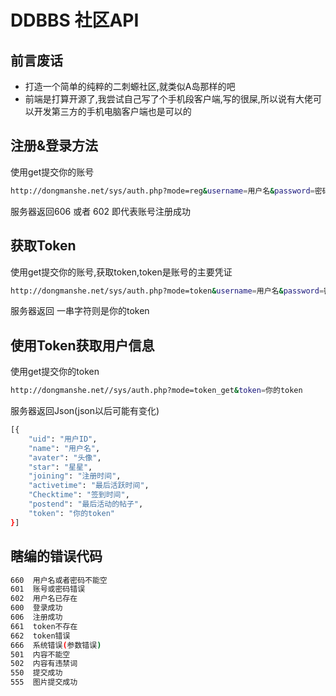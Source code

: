 # DDBBS 社区API

## 前言废话
+ 打造一个简单的纯粹的二刺螈社区,就类似A岛那样的吧
+ 前端是打算开源了,我尝试自己写了个手机段客户端,写的很屎,所以说有大佬可以开发第三方的手机电脑客户端也是可以的


## 注册&登录方法
使用get提交你的账号
```bash
http://dongmanshe.net/sys/auth.php?mode=reg&username=用户名&password=密码
```
服务器返回606 或者 602 即代表账号注册成功


## 获取Token
使用get提交你的账号,获取token,token是账号的主要凭证
```bash
http://dongmanshe.net/sys/auth.php?mode=token&username=用户名&password=密码
```
服务器返回 一串字符则是你的token


## 使用Token获取用户信息
使用get提交你的token
```bash
http://dongmanshe.net//sys/auth.php?mode=token_get&token=你的token
```
服务器返回Json(json以后可能有变化)
```bash
[{
	"uid": "用户ID",
	"name": "用户名",
	"avater": "头像",
	"star": "星星",
	"joining": "注册时间",
	"activetime": "最后活跃时间",
	"Checktime": "签到时间",
	"postend": "最后活动的帖子",
	"token": "你的token"
}]
```





## 瞎编的错误代码
```bash
660  用户名或者密码不能空
601  账号或密码错误
602  用户名已存在
600  登录成功
606  注册成功
661  token不存在
662  token错误
666  系统错误(参数错误)
501  内容不能空
502  内容有违禁词
550  提交成功 
555  图片提交成功
```